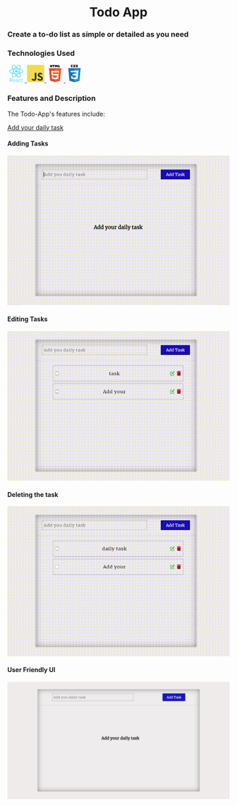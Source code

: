 <h1 align="center">Todo App</h1>

<h3>Create a to-do list as simple or detailed as you need</h3>

<h3>Technologies Used</h3>
<p> <a href="https://reactjs.org/" target="_blank"> <img src="https://raw.githubusercontent.com/devicons/devicon/master/icons/react/react-original-wordmark.svg" alt="react" width="40" height="40"/> </a>
<a href="https://developer.mozilla.org/en-US/docs/Web/JavaScript" target="_blank"> <img src="https://raw.githubusercontent.com/devicons/devicon/master/icons/javascript/javascript-original.svg" alt="javascript" width="40" height="40"/> </a> 
<a href="https://www.w3.org/html/" target="_blank"> <img src="https://raw.githubusercontent.com/devicons/devicon/master/icons/html5/html5-original-wordmark.svg" alt="html5" width="40" height="40"/> </a><a href="https://www.w3schools.com/css/" target="_blank"> <img src="https://raw.githubusercontent.com/devicons/devicon/master/icons/css3/css3-original-wordmark.svg" alt="css3" width="40" height="40"/> </a></p>
<h3>Features and Description</h3>
<p>The Todo-App's features include:</p>
<p>

[Add your daily task](https://nidhisharma63.github.io/react-todo-app/)

<h4>Adding Tasks</h4>

<img src='./src/Images/Add.gif' alt='Adding task gif'/>
</p>
<p>
<h4>Editing Tasks</h4>

<img src='./src/Images/Edit.gif' alt='Editing task gif'/>

</p>
<p>
<h4>Deleting the task</h4>
  <img src='./src/Images/Delete.gif' alt='Deleting task gif'/>
</p>
<p>

<h4>User Friendly UI</h4>
 <img src='./src/Images/todo.png' alt='Todo'/>
</p>

